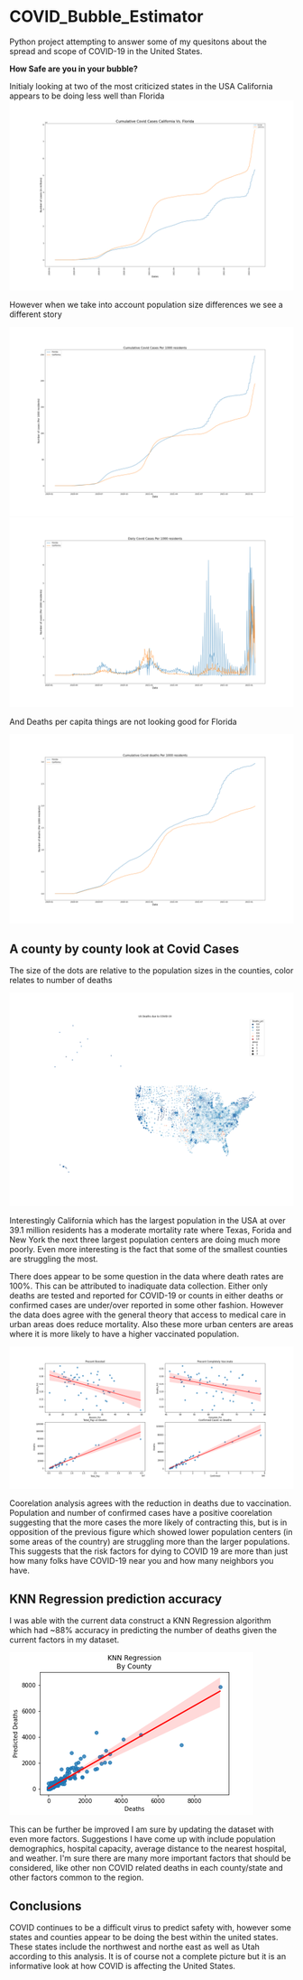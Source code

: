 # COVID_Bubble_Estimator
Python project attempting to answer some of my quesitons about the spread and scope of COVID-19 in the United States.

**How Safe are you in your bubble?**

Initialy looking at two of the most criticized states in the USA California appears to be doing less well than Florida
![](./figures/CA_v_Fl_cases.png)

However when we take into account population size differences we see a different story

![](./figures/CA_v_Fl_cases_per1K.png)
![](./figures/CA_v_Fl_diff_per1K.png)

And Deaths per capita things are not looking good for Florida

![](./figures/CA_v_Fl_deaths_per1K.png)

## A county by county look at Covid Cases
The size of the dots are relative to the population sizes in the counties, color relates to number of deaths

![](./figures/County_Cases_deaths.png)

Interestingly California which has the largest population in the USA at over 39.1 million residents has a moderate mortality rate where Texas, Forida and New York the next three largest population centers are doing much more poorly.  Even more interesting is the fact that some of the smallest counties are struggling the most.  

There does appear to be some question in the data where death rates are 100%.  This can be attributed to inadiquate data collection.  Either only deaths are tested and reported for COVID-19 or counts in either deaths or confirmed cases are under/over reported in some other fashion.  However the data does agree with the general theory that access to medical care in urban areas does reduce mortality.  Also these more urban centers are areas where it is more likely to have a higher vaccinated population.

![](./figures/regplots.png)

Coorelation analysis agrees with the reduction in deaths due to vaccination.  Population and number of confirmed cases have a positive coorelation suggesting that the more cases the more likely of contracting this, but is in opposition of the previous figure which showed lower population centers (in some areas of the country) are struggling more than the larger populations.  This suggests that the risk factors for dying to COVID 19 are more than just how many folks have COVID-19 near you and how many neighbors you have.

## KNN Regression prediction accuracy

I was able with the current data construct a KNN Regression algorithm which had ~88% accuracy in predicting the number of deaths given the current factors in my dataset.

![](./figures/knn_regression_by_county.png)

This can be further be improved I am sure by updating the dataset with even more factors.  Suggestions I have come up with include population demographics, hospital capacity, average distance to the nearest hospital, and weather.  I'm sure there are many more important factors that should be considered, like other non COVID related deaths in each county/state and other factors common to the region.

## Conclusions

COVID continues to be a difficult virus to predict safety with, however some states and counties appear to be doing the best within the united states.  These states include the northwest and northe east as well as Utah according to this analysis.  It is of course not a complete picture but it is an informative look at how COVID is affecting the United States.